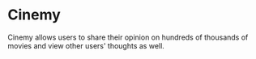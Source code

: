 # Cinemy
Cinemy allows users to share their opinion on hundreds of thousands of movies and view other users' thoughts as well.
